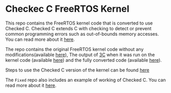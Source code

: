 # Checkec C FreeRTOS Kernel

This repo contains the FreeRTOS kernel code that is converted to use Checked C. Checked C extends C with
checking to detect or prevent common programming errors such as out-of-bounds memory accesses. You can read
more about it [here](https://github.com/secure-sw-dev/checkedc-llvm-project/wiki).

The repo contains the original FreeRTOS kernel code without any modifications(available [here](./Fresh)), The output of [3C](https://machiry.github.io/files/3c.pdf)
when it was run on the kernel code (available [here](./3C_Output)) and the fully converted code (available [here](./Fixed)).

Steps to use the Checked C version of the kernel can be found [here](https://3clsp.github.io/docs/freertos_kernel.html)

The `Fixed` repo also includes an example of working of Checked C. You can read more about it [here](./Fixed/Example/README.md).

